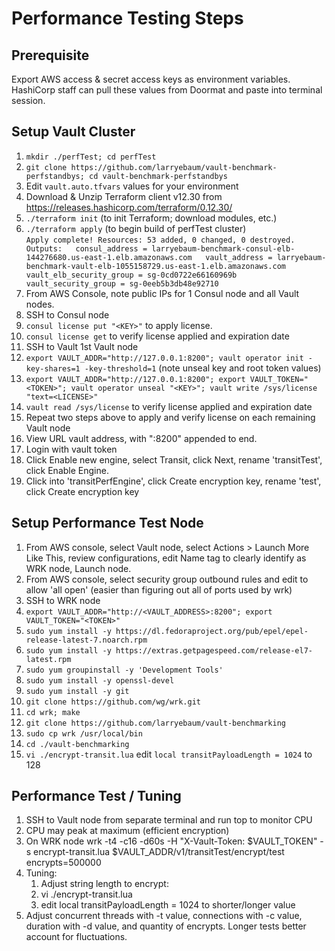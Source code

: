 # Performance Testing Steps  
## Prerequisite
Export AWS access & secret access keys as environment variables. HashiCorp staff can pull these values from Doormat and paste into terminal session.  

## Setup Vault Cluster  
1. `mkdir ./perfTest; cd perfTest`  
1. `git clone https://github.com/larryebaum/vault-benchmark-perfstandbys; cd vault-benchmark-perfstandbys`  
1. Edit `vault.auto.tfvars` values for your environment  
1. Download & Unzip Terraform client v12.30 from https://releases.hashicorp.com/terraform/0.12.30/  
1. `./terraform init` (to init Terraform; download modules, etc.)  
1. `./terraform apply` (to begin build of perfTest cluster)  
`
    Apply complete! Resources: 53 added, 0 changed, 0 destroyed.  
    Outputs:  
    consul_address = larryebaum-benchmark-consul-elb-144276680.us-east-1.elb.amazonaws.com  
    vault_address = larryebaum-benchmark-vault-elb-1055158729.us-east-1.elb.amazonaws.com  
    vault_elb_security_group = sg-0cd0722e66160969b  
    vault_security_group = sg-0eeb5b3db48e92710
`
1. From AWS Console, note public IPs for 1 Consul node and all Vault nodes.  
1. SSH to Consul node  
1. `consul license put "<KEY>"` to apply license.  
1. `consul license get` to verify license applied and expiration date  
1. SSH to Vault 1st Vault node  
1. `export VAULT_ADDR="http://127.0.0.1:8200"; vault operator init -key-shares=1 -key-threshold=1` (note unseal key and root token values)  
1. `export VAULT_ADDR="http://127.0.0.1:8200"; export VAULT_TOKEN="<TOKEN>"; vault operator unseal "<KEY>"; vault write /sys/license "text=<LICENSE>"`  
1. `vault read /sys/license` to verify license applied and expiration date  
1. Repeat two steps above to apply and verify license on each remaining Vault node  
1. View URL vault address, with ":8200" appended to end.  
1. Login with vault token  
1. Click Enable new engine, select Transit, click Next, rename 'transitTest', click Enable Engine.  
1. Click into 'transitPerfEngine', click Create encryption key, rename 'test', click Create encryption key  

## Setup Performance Test Node  
1. From AWS console, select Vault node, select Actions > Launch More Like This, review configurations, edit Name tag to clearly identify as WRK node, Launch node.
1. From AWS console, select security group outbound rules and edit to allow 'all open' (easier than figuring out all of ports used by wrk)
1. SSH to WRK node
1. `export VAULT_ADDR="http://<VAULT_ADDRESS>:8200"; export VAULT_TOKEN="<TOKEN>"`
1. `sudo yum install -y https://dl.fedoraproject.org/pub/epel/epel-release-latest-7.noarch.rpm`
1. `sudo yum install -y https://extras.getpagespeed.com/release-el7-latest.rpm`
1. `sudo yum groupinstall -y 'Development Tools'`
1. `sudo yum install -y openssl-devel`
1. `sudo yum install -y git`
1. `git clone https://github.com/wg/wrk.git`
1. `cd wrk; make`
1. `git clone https://github.com/larryebaum/vault-benchmarking`
1. `sudo cp wrk /usr/local/bin`
1. `cd ./vault-benchmarking`
1. `vi ./encrypt-transit.lua`
    edit `local transitPayloadLength = 1024` to 128

## Performance Test / Tuning
1. SSH to Vault node from separate terminal and run top to monitor CPU
1. CPU may peak at maximum (efficient encryption) 
1. On WRK node wrk -t4 -c16 -d60s -H "X-Vault-Token: $VAULT_TOKEN" -s encrypt-transit.lua $VAULT_ADDR/v1/transitTest/encrypt/test encrypts=500000
1. Tuning:
    1. Adjust string length to encrypt:
    1. vi ./encrypt-transit.lua
    1. edit local transitPayloadLength = 1024 to shorter/longer value
1. Adjust concurrent threads with -t value, connections with -c value, duration with -d value, and quantity of encrypts. Longer tests better account for fluctuations.
